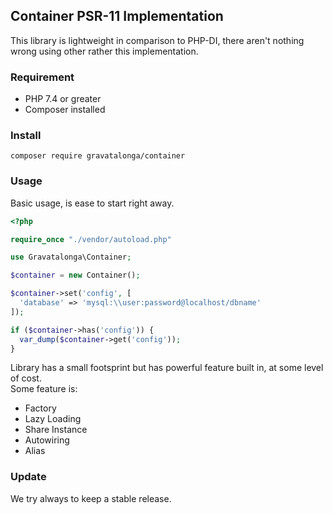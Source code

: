 ## Container PSR-11 Implementation

This library is lightweight in comparison to PHP-DI, there aren't nothing wrong using other rather this implementation. 

### Requirement  

 - PHP 7.4 or greater  
 - Composer installed  

### Install  

`composer require gravatalonga/container`  

### Usage  

Basic usage, is ease to start right away.   


```php 
<?php

require_once "./vendor/autoload.php"

use Gravatalonga\Container;

$container = new Container();

$container->set('config', [
  'database' => 'mysql:\\user:password@localhost/dbname'
]);

if ($container->has('config')) {
  var_dump($container->get('config'));
}
```  

Library has a small footsprint but has powerful feature built in, at some level of cost.  
Some feature is:  
 
 - Factory  
 - Lazy Loading  
 - Share Instance  
 - Autowiring  
 - Alias  

### Update  

We try always to keep a stable release.  
